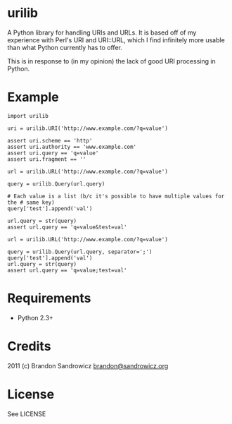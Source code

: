 urilib
======

A Python library for handling URIs and URLs. It is based off of my experience
with Perl's URI and URI::URL, which I find infinitely more usable than what
Python currently has to offer.

This is in response to (in my opinion) the lack of good URI processing in Python.

Example
=======

    import urilib

    uri = urilib.URI('http://www.example.com/?q=value')

    assert uri.scheme == 'http'
    assert uri.authority == 'www.example.com'
    assert uri.query == 'q=value'
    assert uri.fragment == ''

    url = urilib.URL('http://www.example.com/?q=value')

    query = urilib.Query(url.query)

    # Each value is a list (b/c it's possible to have multiple values for the # same key)
    query['test'].append('val')

    url.query = str(query)
    assert url.query == 'q=value&test=val'

    url = urilib.URL('http://www.example.com/?q=value')

    query = urilib.Query(url.query, separator=';')
    query['test'].append('val')
    url.query = str(query)
    assert url.query == 'q=value;test=val'

Requirements
============

 * Python 2.3+

Credits
=======

2011 (c) Brandon Sandrowicz <brandon@sandrowicz.org>

License
=======

See LICENSE
